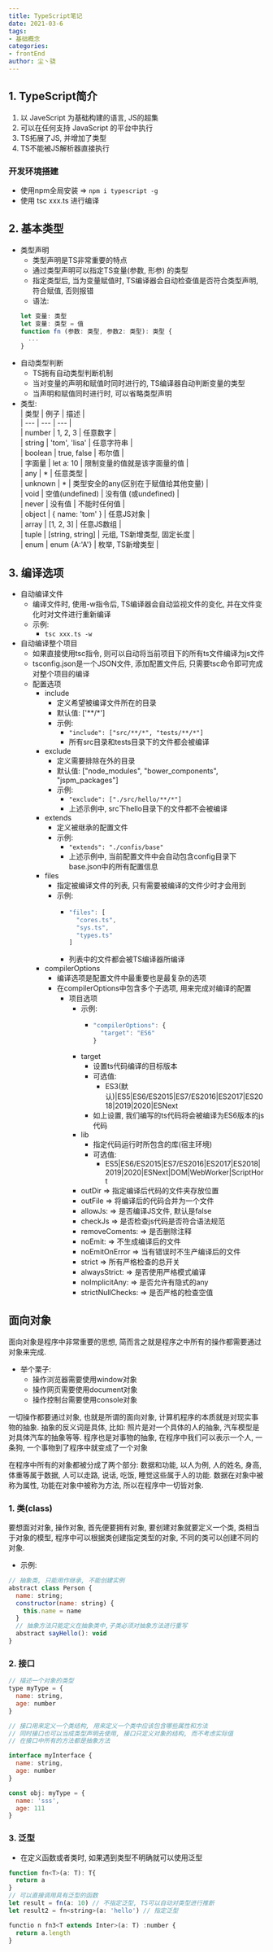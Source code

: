 ```yaml
---
title: TypeScript笔记  
date: 2021-03-6
tags:
- 基础概念
categories: 
- frontEnd
author: 尘丶骁
---
```

## 1. TypeScript简介
  1. 以 JaveScript 为基础构建的语言, JS的超集
  2. 可以在任何支持 JavaScript 的平台中执行
  3. TS拓展了JS, 并增加了类型
  4. TS不能被JS解析器直接执行
### 开发环境搭建
* 使用npm全局安装 => `npm i typescript -g`
* 使用 tsc xxx.ts 进行编译 
## 2. 基本类型
* 类型声明
  * 类型声明是TS非常重要的特点
  * 通过类型声明可以指定TS变量(参数, 形参) 的类型
  * 指定类型后, 当为变量赋值时, TS编译器会自动检查值是否符合类型声明, 符合赋值, 否则报错
  * 语法: 
  ```js
  let 变量: 类型
  let 变量: 类型 = 值
  function fn (参数: 类型, 参数2: 类型): 类型 {
    ...
  }
  ```
* 自动类型判断
  * TS拥有自动类型判断机制
  * 当对变量的声明和赋值时同时进行的, TS编译器自动判断变量的类型
  * 当声明和赋值同时进行时, 可以省略类型声明
* 类型:  
  | 类型 | 例子 | 描述 |   
  | --- | --- | --- |   
  | number | 1, 2, 3 | 任意数字 |   
  | string | 'tom', 'lisa' | 任意字符串 |   
  | boolean | true, false | 布尔值 |   
  | 字面量 | let a: 10 | 限制变量的值就是该字面量的值 |   
  | any | * | 任意类型 |   
  | unknown | * | 类型安全的any(区别在于赋值给其他变量) |   
  | void | 空值(undefined) | 没有值 (或undefined) |   
  | never | 没有值 | 不能时任何值 |   
  | object | { name: 'tom' } | 任意JS对象 |   
  | array | [1, 2, 3] | 任意JS数组 |   
  | tuple | [string, string]  | 元组, TS新增类型, 固定长度 |   
  | enum | enum {A:'A'} | 枚举, TS新增类型 |   
## 3. 编译选项
* 自动编译文件  
  * 编译文件时, 使用-w指令后, TS编译器会自动监视文件的变化, 并在文件变化时对文件进行重新编译
  * 示例: 
    * `tsc xxx.ts -w`
* 自动编译整个项目
  * 如果直接使用tsc指令, 则可以自动将当前项目下的所有ts文件编译为js文件
  * tsconfig.json是一个JSON文件, 添加配置文件后, 只需要tsc命令即可完成对整个项目的编译
  * 配置选项
    * include
      * 定义希望被编译文件所在的目录
      * 默认值: ['**/*']
      * 示例: 
        * `"include": ["src/**/*", "tests/**/*"]`
        * 所有src目录和tests目录下的文件都会被编译
    * exclude 
      * 定义需要排除在外的目录
      * 默认值: ["node_modules", "bower_components", "jspm_packages"]
      * 示例: 
        * `"exclude": ["./src/hello/**/*"]`
        * 上述示例中, src下hello目录下的文件都不会被编译
    * extends
      * 定义被继承的配置文件
      * 示例: 
        * `"extends": "./confis/base"`
        * 上述示例中, 当前配置文件中会自动包含config目录下base.json中的所有配置信息
    * files
      * 指定被编译文件的列表, 只有需要被编译的文件少时才会用到
      * 示例: 
        * ```js
          "files": [
            "cores.ts",
            "sys.ts",
            "types.ts"
          ]
        * 列表中的文件都会被TS编译器所编译
    * compilerOptions
      * 编译选项是配置文件中最重要也是最复杂的选项
      * 在compilerOptions中包含多个子选项, 用来完成对编译的配置
        * 项目选项
          * 示例: 
            * ```js 
              "compilerOptions": {
                "target": "ES6"
              }  
          * target
            * 设置ts代码编译的目标版本
            * 可选值: 
              * ES3(默认)|ES5|ES6/ES2015|ES7/ES2016|ES2017|ES2018|2019|2020|ESNext
            * 如上设置, 我们编写的ts代码将会被编译为ES6版本的js代码
          * lib
            * 指定代码运行时所包含的库(宿主环境)
            * 可选值: 
              * ES5|ES6/ES2015|ES7/ES2016|ES2017|ES2018|2019|2020|ESNext|DOM|WebWorker|ScriptHort 
          * outDir            => 指定编译后代码的文件夹存放位置
          * outFile           => 将编译后的代码合并为一个文件
          * allowJs:          => 是否编译JS文件, 默认是false
          * checkJs           => 是否检查js代码是否符合语法规范
          * removeComents:    => 是否删除注释
          * noEmit:           => 不生成编译后的文件
          * noEmitOnError     => 当有错误时不生产编译后的文件
          * strict            => 所有严格检查的总开关 
          * alwaysStrict:     => 是否使用严格模式编译
          * noImplicitAny:    => 是否允许有隐式的any
          * strictNullChecks: => 是否严格的检查空值 

          
          
## 面向对象
面向对象是程序中非常重要的思想, 简而言之就是程序之中所有的操作都需要通过对象来完成.
* 举个栗子: 
  * 操作浏览器需要使用window对象
  * 操作网页需要使用document对象
  * 操作控制台需要使用console对象

一切操作都要通过对象, 也就是所谓的面向对象, 计算机程序的本质就是对现实事物的抽象. 
抽象的反义词是具体, 比如: 照片是对一个具体的人的抽象, 汽车模型是对具体汽车的抽象等等. 
程序也是对事物的抽象, 在程序中我们可以表示一个人, 一条狗, 一个事物到了程序中就变成了一个对象

在程序中所有的对象都被分成了两个部分: 数据和功能, 以人为例, 人的姓名, 身高, 体重等属于数据, 人可以走路, 说话, 吃饭, 睡觉这些属于人的功能. 数据在对象中被称为属性, 功能在对象中被称为方法, 所以在程序中一切皆对象.

### 1. 类(class)
要想面对对象, 操作对象, 首先便要拥有对象, 要创建对象就要定义一个类, 类相当于对象的模型, 
程序中可以根据类创建指定类型的对象, 不同的类可以创建不同的对象. 
* 示例: 
```js
// 抽象类, 只能用作继承, 不能创建实例
abstract class Person {
  name: string;
  constructor(name: string) {
    this.name = name
  }
  // 抽象方法只能定义在抽象类中,子类必须对抽象方法进行重写
  abstract sayHello(): void
}
```

### 2. 接口
```js
// 描述一个对象的类型
type myType = {
  name: string,
  age: number
}

// 接口用来定义一个类结构, 用来定义一个类中应该包含哪些属性和方法
// 同时接口也可以当成类型声明去使用, 接口只定义对象的结构, 而不考虑实际值
// 在接口中所有的方法都是抽象方法

interface myInterface {
  name: string,
  age: number
}

const obj: myType = {
  name: 'sss',
  age: 111
}
```

### 3. 泛型
* 在定义函数或者类时, 如果遇到类型不明确就可以使用泛型
```js
function fn<T>(a: T): T{
  return a
}
// 可以直接调用具有泛型的函数
let result = fn(a: 10) // 不指定泛型, TS可以自动对类型进行推断
let result2 = fn<string>(a: 'hello') // 指定泛型

functio n fn3<T extends Inter>(a: T) :number {
  return a.length
}
``` 

